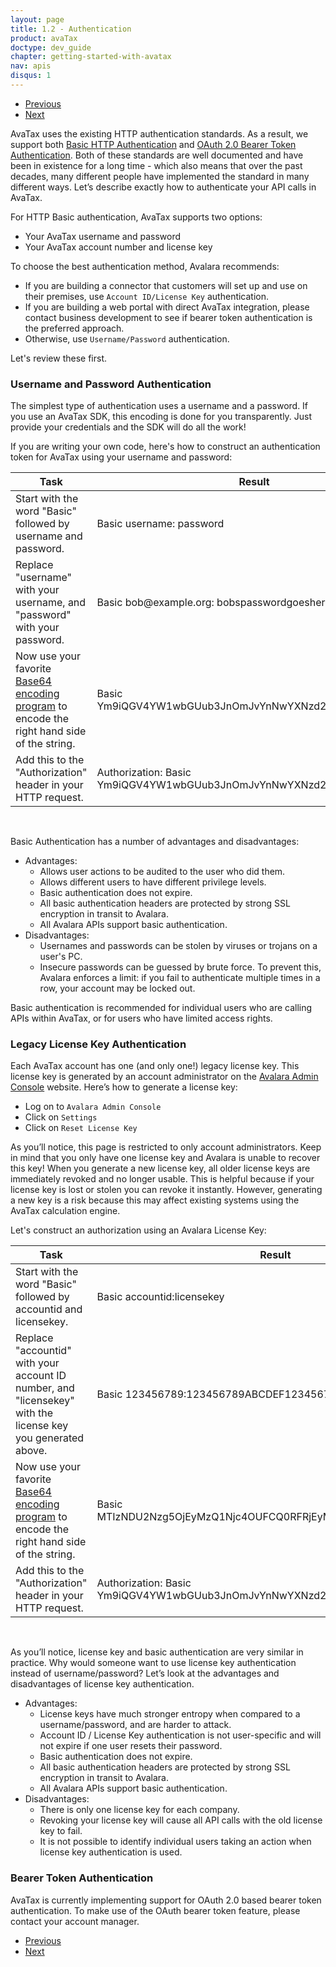 ```yaml
---
layout: page
title: 1.2 - Authentication
product: avaTax
doctype: dev_guide
chapter: getting-started-with-avatax
nav: apis
disqus: 1
---
```

<ul class="pager">
  <li class="previous"><a href="/avatax/dev-guide/getting-started-with-avatax/connecting-to-avatax/"><i class="glyphicon glyphicon-chevron-left"></i>Previous</a></li>
  <li class="next"><a href="/avatax/dev-guide/getting-started-with-avatax/troubleshooting/">Next<i class="glyphicon glyphicon-chevron-right"></i></a></li>
</ul>

AvaTax uses the existing HTTP authentication standards. As a result, we support both <a class="dev-guide-link" href="https://en.wikipedia.org/wiki/Basic_access_authentication">Basic HTTP Authentication</a> and <a class="dev-guide-link" href="http://self-issued.info/docs/draft-ietf-oauth-v2-bearer.html">OAuth 2.0 Bearer Token Authentication</a>. Both of these standards are well documented and have been in existence for a long time - which also means that over the past decades, many different people have implemented the standard in many different ways.  Let’s describe exactly how to authenticate your API calls in AvaTax.

For HTTP Basic authentication, AvaTax supports two options:
<ul class="dev-guide-list">
    <li>Your AvaTax username and password</li>
    <li>Your AvaTax account number and license key</li>  
</ul>

To choose the best authentication method, Avalara recommends:
<ul class="dev-guide-list">
    <li>If you are building a connector that customers will set up and use on their premises, use <code>Account ID/License Key</code> authentication.</li>
    <li>If you are building a web portal with direct AvaTax integration, please contact business development to see if bearer token authentication is the preferred approach.</li>
    <li>Otherwise, use <code>Username/Password</code> authentication.</li>
</ul>
Let's review these first.

<h3>Username and Password Authentication</h3>
The simplest type of authentication uses a username and a password.  If you use an AvaTax SDK, this encoding is done for you transparently.  Just provide your credentials and the SDK will do all the work!

If you are writing your own code, here's how to construct an authentication token for AvaTax using your username and password:
<div class="mobile-table">
    <table class="styled-table">
        <thead>
            <tr>
                <th>Task</th>
                <th>Result</th>
            </tr>
        </thead>
        <tbody>
            <tr>
                <td>Start with the word "Basic" followed by username and password.</td>
                <td>Basic username: password</td>
            </tr>
            <tr>
                <td>Replace "username" with your username, and "password" with your password.</td>
                <td>Basic bob@example.org: bobspasswordgoeshere</td>
            </tr>
            <tr>
                <td>Now use your favorite <a class="dev-guide-link" href="https://www.google.com/webhp#q=base64+encoding">Base64 encoding program</a> to encode the right hand side of the string.</td>
                <td>Basic Ym9iQGV4YW1wbGUub3JnOmJvYnNwYXNzd29yZGdvZXNoZXJl </td>
            </tr>
            <tr>
                <td>Add this to the "Authorization" header in your HTTP request.</td>
                <td>Authorization: Basic Ym9iQGV4YW1wbGUub3JnOmJvYnNwYXNzd29yZGdvZXNoZXJl </td>
            </tr>
        </tbody>
    </table>
</div>

<br />

Basic Authentication has a number of advantages and disadvantages:
<ul class="dev-guide-list">
    <li>Advantages:
        <ul class="dev-guide-list">
            <li>Allows user actions to be audited to the user who did them.</li>
            <li>Allows different users to have different privilege levels.</li>
            <li>Basic authentication does not expire.</li>
            <li>All basic authentication headers are protected by strong SSL encryption in transit to Avalara.</li>
            <li>All Avalara APIs support basic authentication.</li>
        </ul>
    </li>
    <li>Disadvantages:
        <ul class="dev-guide-list">
            <li>Usernames and passwords can be stolen by viruses or trojans on a user's PC.</li>
            <li>Insecure passwords can be guessed by brute force. To prevent this, Avalara enforces a limit: if you fail to authenticate multiple times in a row, your account may be locked out.</li>
        </ul>
    </li>
</ul>

Basic authentication is recommended for individual users who are calling APIs within AvaTax, or for users who have limited access rights.

<h3>Legacy License Key Authentication</h3>
Each AvaTax account has one (and only one!) legacy license key. This license key is generated by an account administrator on the <a class="dev-guide-link" href="https://admin-avatax.avalara.net/login.aspx?ReturnUrl=%2f">Avalara Admin Console</a> website. Here’s how to generate a license key:
<ul class="dev-guide-list">
    <li>Log on to <code>Avalara Admin Console</code></li>
    <li>Click on <code>Settings</code></li>
    <li>Click on <code>Reset License Key</code></li>
</ul>

As you’ll notice, this page is restricted to only account administrators. Keep in mind that you only have one license key and Avalara is unable to recover this key! When you generate a new license key, all older license keys are immediately revoked and no longer usable. This is helpful because if your license key is lost or stolen you can revoke it instantly. However, generating a new key is a risk because this may affect existing systems using the AvaTax calculation engine.

Let's construct an authorization using an Avalara License Key:
<div class="mobile-table">
    <table class="styled-table">
        <thead>
            <tr>
                <th>Task</th>
                <th>Result</th>
            </tr>
        </thead>
        <tbody>
            <tr>
                <td>Start with the word "Basic" followed by accountid and licensekey.</td>
                <td>Basic accountid:licensekey</td>
            </tr>
            <tr>
                <td>Replace "accountid" with your account ID number, and "licensekey" with the license key you generated above.</td>
                <td>Basic 123456789:123456789ABCDEF123456789ABCDEF</td>
            </tr>
            <tr>
                <td>Now use your favorite <a class="dev-guide-link" href="https://www.google.com/webhp#q=base64+encoding">Base64 encoding program</a> to encode the right hand side of the string.</td>
                <td>Basic MTIzNDU2Nzg5OjEyMzQ1Njc4OUFCQ0RFRjEyMzQ1Njc4OUFCQ0RFRg==</td>
            </tr>
            <tr>
                <td>Add this to the "Authorization" header in your HTTP request.</td>
                <td>Authorization: Basic Ym9iQGV4YW1wbGUub3JnOmJvYnNwYXNzd29yZGdvZXNoZXJl</td>
            </tr>
        </tbody>
    </table>
</div>

<br />

As you’ll notice, license key and basic authentication are very similar in practice. Why would someone want to use license key authentication instead of username/password? Let’s look at the advantages and disadvantages of license key authentication.
<ul class="dev-guide-list">
    <li>Advantages:
        <ul class="dev-guide-list">
            <li>License keys have much stronger entropy when compared to a username/password, and are harder to attack.</li>
            <li>Account ID / License Key authentication is not user-specific and will not expire if one user resets their password.</li>
            <li>Basic authentication does not expire.</li>
            <li>All basic authentication headers are protected by strong SSL encryption in transit to Avalara.</li>
            <li>All Avalara APIs support basic authentication.</li>
        </ul>
    </li>
    <li>Disadvantages:
        <ul class="dev-guide-list">
            <li>There is only one license key for each company.</li>
            <li>Revoking your license key will cause all API calls with the old license key to fail.</li>
            <li>It is not possible to identify individual users taking an action when license key authentication is used.</li>
        </ul>
    </li>
</ul>

<h3>Bearer Token Authentication</h3>
AvaTax is currently implementing support for OAuth 2.0 based bearer token authentication.  To make use of the OAuth bearer token feature, please contact your account manager.

<ul class="pager">
  <li class="previous"><a href="/avatax/dev-guide/getting-started-with-avatax/connecting-to-avatax/"><i class="glyphicon glyphicon-chevron-left"></i>Previous</a></li>
  <li class="next"><a href="/avatax/dev-guide/getting-started-with-avatax/troubleshooting/">Next<i class="glyphicon glyphicon-chevron-right"></i></a></li>
</ul>